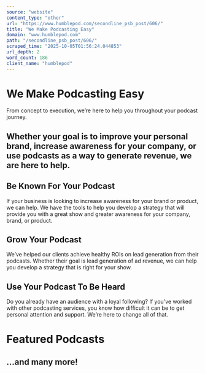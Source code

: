 ```yaml
---
source: "website"
content_type: "other"
url: "https://www.humblepod.com/secondline_psb_post/606/"
title: "We Make Podcasting Easy"
domain: "www.humblepod.com"
path: "/secondline_psb_post/606/"
scraped_time: "2025-10-05T01:56:24.044853"
url_depth: 2
word_count: 186
client_name: "humblepod"
---
```


# We Make Podcasting Easy

From concept to execution, we’re here to help you throughout your podcast journey.

## Whether your goal is to improve your personal brand, increase awareness for your company, or use podcasts as a way to generate revenue, we are here to help.

## Be Known For Your Podcast

If your business is looking to increase awareness for your brand or product, we can help. We have the tools to help you develop a strategy that will provide you with a great show and greater awareness for your company, brand, or product.

## Grow Your Podcast

We’ve helped our clients achieve healthy ROIs on lead generation from their podcasts. Whether their goal is lead generation of ad revenue, we can help you develop a strategy that is right for your show.

## Use Your Podcast To Be Heard

Do you already have an audience with a loyal following? If you’ve worked with other podcasting services, you know how difficult it can be to get personal attention and support. We’re here to change all of that.

# Featured Podcasts

## …and many more!